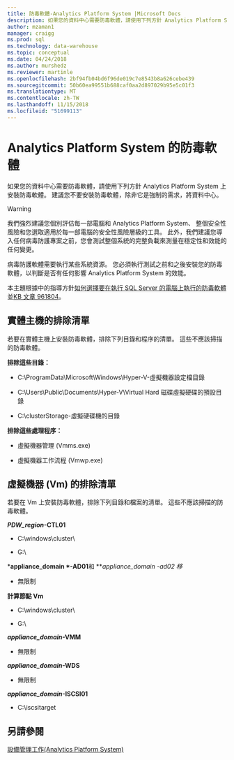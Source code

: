 ```yaml
---
title: 防毒軟體-Analytics Platform System |Microsoft Docs
description: 如果您的資料中心需要防毒軟體，請使用下列方針 Analytics Platform System 上安裝防毒軟體。 建議您不要安裝防毒軟體，除非它是強制的需求，將資料中心。
author: mzaman1
manager: craigg
ms.prod: sql
ms.technology: data-warehouse
ms.topic: conceptual
ms.date: 04/24/2018
ms.author: murshedz
ms.reviewer: martinle
ms.openlocfilehash: 2bf94fb04bd6f96de019c7e8543b8a626cebe439
ms.sourcegitcommit: 50b60ea99551b688caf0aa2d897029b95e5c01f3
ms.translationtype: MT
ms.contentlocale: zh-TW
ms.lasthandoff: 11/15/2018
ms.locfileid: "51699113"
---
```

# <a name="antivirus-software-for-analytics-platform-system"></a>Analytics Platform System 的防毒軟體
如果您的資料中心需要防毒軟體，請使用下列方針 Analytics Platform System 上安裝防毒軟體。 建議您不要安裝防毒軟體，除非它是強制的需求，將資料中心。  
  
> [!WARNING]  
> 我們強烈建議您個別評估每一部電腦和 Analytics Platform System、 整個安全性風險和您選取適用於每一部電腦的安全性風險層級的工具。 此外，我們建議您導入任何病毒防護專案之前，您會測試整個系統的完整負載來測量在穩定性和效能的任何變更。  
>   
> 病毒防護軟體需要執行某些系統資源。 您必須執行測試之前和之後安裝您的防毒軟體，以判斷是否有任何影響 Analytics Platform System 的效能。  
  
本主題根據中的指導方針[如何選擇要在執行 SQL Server 的電腦上執行的防毒軟體](https://support.microsoft.com/kb/309422)並[KB 文章 961804](https://support.microsoft.com/kb/961804/en-us)。  
  
## <a name="exclusion-list-for-physical-hosts"></a>實體主機的排除清單  
若要在實體主機上安裝防毒軟體，排除下列目錄和程序的清單。 這些不應該掃描的防毒軟體。  
  
**排除這些目錄：**  
  
-   C:\ProgramData\Microsoft\Windows\Hyper-V-虛擬機器設定檔目錄  
  
-   C:\Users\Public\Documents\Hyper-V\Virtual Hard 磁碟虛擬硬碟的預設目錄  
  
-   C:\clusterStorage-虛擬硬碟機的目錄  
  
**排除這些處理程序：**  
  
-   虛擬機器管理 (Vmms.exe)  
  
-   虛擬機器工作流程 (Vmwp.exe)  
  
## <a name="exclusion-list-for-virtual-machines-vms"></a>虛擬機器 (Vm) 的排除清單  
若要在 Vm 上安裝防毒軟體，排除下列目錄和檔案的清單。 這些不應該掃描的防毒軟體。  
  
***PDW_region*-CTL01**  
  
-   C:\windows\cluster\  
  
-   G:\  
  
***appliance_domain *-AD01**和 ***appliance_domain *-ad02 移**  
  
-   無限制  
  
**計算節點 Vm**  
  
-   C:\windows\cluster\  
  
-   G:\  
  
***appliance_domain*-VMM**  
  
-   無限制  
  
***appliance_domain*-WDS**  
  
-   無限制  
  
***appliance_domain*-ISCSI01**  
  
-   C:\iscsitarget  
  
## <a name="see-also"></a>另請參閱  
[設備管理工作&#40;Analytics Platform System&#41;](appliance-management-tasks.md)  
  
